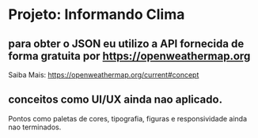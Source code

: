 # Projeto: Informando Clima

## para obter o JSON eu utilizo a API fornecida de forma gratuita por https://openweathermap.org
 Saiba Mais: https://openweathermap.org/current#concept

## conceitos como UI/UX ainda nao aplicado.
Pontos como paletas de cores, tipografia, figuras e responsividade ainda nao terminados.
